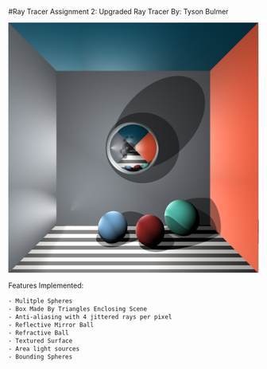 #Ray Tracer
Assignment 2: Upgraded Ray Tracer
By: Tyson Bulmer

![Sample Image](https://github.com/soxies1/Ray-Tracer/blob/master/TracedImage.png)

Features Implemented:

	- Mulitple Spheres
	- Box Made By Triangles Enclosing Scene 
	- Anti-aliasing with 4 jittered rays per pixel
	- Reflective Mirror Ball
	- Refractive Ball
	- Textured Surface
	- Area light sources
	- Bounding Spheres
